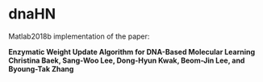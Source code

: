# dnaHN

Matlab2018b implementation of the paper:

**Enzymatic Weight Update Algorithm for DNA-Based Molecular Learning
Christina Baek, Sang-Woo Lee, Dong-Hyun Kwak, Beom-Jin Lee, and Byoung-Tak Zhang**


